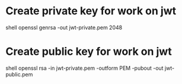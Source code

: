 # Create private key for work on jwt
shell
openssl genrsa -out jwt-private.pem 2048

# Create public key for work on jwt
shell
openssl rsa -in jwt-private.pem -outform PEM -pubout -out jwt-public.pem
